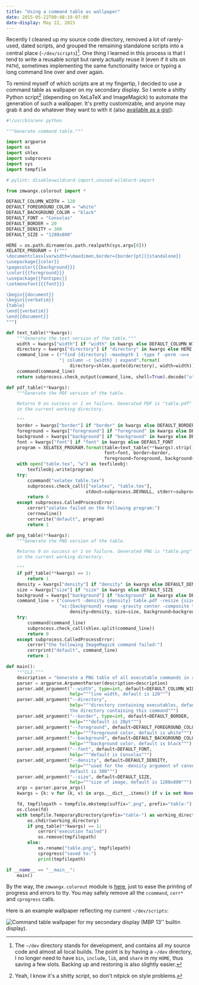 ```yaml
---
title: "Using a command table as wallpaper"
date: 2015-05-22T00:48:19-07:00
date-display: May 22, 2015
---
```

Recently I cleaned up my source code directory, removed a lot of rarely-used, dated scripts, and grouped the remaining standalone scripts into a central place (`~/dev/scripts`)[^dev]. One thing I learned in this process is that I tend to write a reusable script but rarely actually reuse it (even if it sits on `PATH`), sometimes implementing the same functionality twice or typing a long command line over and over again.

[^dev]: The `~/dev` directory stands for development, and contains all my source code and almost all local builds. The point is by having a `~/dev` directory, I no longer need to have `bin`, `include`, `lib`, and `share` in my `HOME`, thus saving a few slots. Backing up and restoring is also slightly easier.

To remind myself of which scripts are at my fingertip, I decided to use a command table as wallpaper on my secondary display. So I wrote a shitty Python script[^shitty] (depending on XeLaTeX and ImageMagick) to automate the generation of such a wallpaper. It's pretty customizable, and anyone may grab it and do whatever they want to with it (also [available as a gist](https://gist.github.com/zmwangx/b06aa923abf061b33fc9)):

[^shitty]: Yeah, I know it's a shitty script, so don't nitpick on style problems.

```python
#!/usr/bin/env python

"""Generate command table."""

import argparse
import os
import shlex
import subprocess
import sys
import tempfile

# pylint: disable=wildcard-import,unused-wildcard-import

from zmwangx.colorout import *

DEFAULT_COLUMN_WIDTH = 120
DEFAULT_FOREGROUND_COLOR = "white"
DEFAULT_BACKGROUND_COLOR = "black"
DEFAULT_FONT = "Consolas"
DEFAULT_BORDER = 20
DEFAULT_DENSITY = 300
DEFAULT_SIZE = "1280x800"

HERE = os.path.dirname(os.path.realpath(sys.argv[0]))
XELATEX_PROGRAM = (r"""
\documentclass[varwidth=\maxdimen,border={border}pt]{{standalone}}
\usepackage{{color}}
\pagecolor{{{background}}}
\color{{{foreground}}}
\usepackage{{fontspec}}
\setmonofont{{{font}}}

\begin{{document}}
\begin{{verbatim}}
{table}
\end{{verbatim}}
\end{{document}}
""")

def text_table(**kwargs):
    """Generate the text version of the table."""
    width = kwargs["width"] if "width" in kwargs else DEFAULT_COLUMN_WIDTH
    directory = kwargs["directory"] if "directory" in kwargs else HERE
    command_line = (r"find {directory} -maxdepth 1 -type f -perm -u=x -exec basename {{}} \; "
                    "| column -c {width} | expand".format(
                        directory=shlex.quote(directory), width=width))
    ccommand(command_line)
    return subprocess.check_output(command_line, shell=True).decode("utf-8")

def pdf_table(**kwargs):
    """Generate the PDF version of the table.

    Returns 0 on success or 1 on failure. Generated PDF is "table.pdf"
    in the current working directory.

    """
    border = kwargs["border"] if "border" in kwargs else DEFAULT_BORDER
    foreground = kwargs["foreground"] if "foreground" in kwargs else DEFAULT_FOREGROUND_COLOR
    background = kwargs["background"] if "background" in kwargs else DEFAULT_BACKGROUND_COLOR
    font = kwargs["font"] if "font" in kwargs else DEFAULT_FONT
    program = XELATEX_PROGRAM.format(table=text_table(**kwargs).strip(),
                                     font=font, border=border,
                                     foreground=foreground, background=background)
    with open("table.tex", "w") as texfileobj:
        texfileobj.write(program)
    try:
        ccommand("xelatex table.tex")
        subprocess.check_call(["xelatex", "table.tex"],
                              stdout=subprocess.DEVNULL, stderr=subprocess.DEVNULL)
        return 0
    except subprocess.CalledProcessError:
        cerror("xelatex failed on the following program:")
        cerrnewline()
        cerrwrite("default", program)
        return 1

def png_table(**kwargs):
    """Generate the PNG version of the table.

    Returns 0 on success or 1 on failure. Generated PNG is "table.png"
    in the current working directory.

    """
    if pdf_table(**kwargs) == 1:
        return 1
    density = kwargs["density"] if "density" in kwargs else DEFAULT_DENSITY
    size = kwargs["size"] if "size" in kwargs else DEFAULT_SIZE
    background = kwargs["background"] if "background" in kwargs else DEFAULT_BACKGROUND_COLOR
    command_line = ("convert -density {density} table.pdf -resize {size} -size {size} "
                    "xc:{background} +swap -gravity center -composite table.png".format(
                        density=density, size=size, background=background))
    try:
        ccommand(command_line)
        subprocess.check_call(shlex.split(command_line))
        return 0
    except subprocess.CalledProcessError:
        cerror("the following ImageMagick command failed:")
        cerrprint("default", command_line)
        return 1

def main():
    """CLI."""
    description = "Generate a PNG table of all executable commands in a directory."
    parser = argparse.ArgumentParser(description=description)
    parser.add_argument("--width", type=int, default=DEFAULT_COLUMN_WIDTH,
                        help="""line width, default is 120""")
    parser.add_argument("--directory",
                        help="""directory containing executables, default is
                        the directory containing this command""")
    parser.add_argument("--border", type=int, default=DEFAULT_BORDER,
                        help="""default is 20pt""")
    parser.add_argument("--foreground", default=DEFAULT_FOREGROUND_COLOR,
                        help="""foreground color, default is white""")
    parser.add_argument("--background", default=DEFAULT_BACKGROUND_COLOR,
                        help="""background color, default is black""")
    parser.add_argument("--font", default=DEFAULT_FONT,
                        help="""default is Consolas""")
    parser.add_argument("--density", default=DEFAULT_DENSITY,
                        help="""used for the -density argument of convert,
                        default is 300""")
    parser.add_argument("--size", default=DEFAULT_SIZE,
                        help="""size of image, default is 1280x800""")
    args = parser.parse_args()
    kwargs = {k: v for (k, v) in args.__dict__.items() if v is not None}

    fd, tmpfilepath = tempfile.mkstemp(suffix=".png", prefix="table-")
    os.close(fd)
    with tempfile.TemporaryDirectory(prefix="table-") as working_directory:
        os.chdir(working_directory)
        if png_table(**kwargs) == 1:
            cerror("execution failed")
            os.remove(tmpfilepath)
        else:
            os.rename("table.png", tmpfilepath)
            cprogress("saved to:")
            print(tmpfilepath)

if __name__ == "__main__":
    main()
```

By the way, the `zmwangx.colorout` module is [here](https://github.com/zmwangx/pyzmwangx/blob/41b0bffaad9439888d68097a85c7aed594240283/zmwangx/colorout.py), just to ease the printing of progress and errors to tty. You may safely remove all the `ccommand`, `cerr*` and `cprogress` calls.

Here is an example wallpaper reflecting my current `~/dev/scripts`:

![Command table wallpaper for my secondary display (MBP 13'' builtin display).](https://i.imgur.com/mccQu1e.png)
